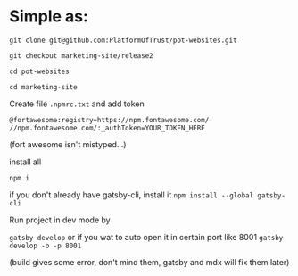 # Simple as:

`git clone git@github.com:PlatformOfTrust/pot-websites.git`

`git checkout marketing-site/release2`

`cd pot-websites`

`cd marketing-site`

Create file `.npmrc.txt` and add token

`@fortawesome:registry=https://npm.fontawesome.com/
//npm.fontawesome.com/:_authToken=YOUR_TOKEN_HERE` 

(fort awesome isn't mistyped...)

install all

`npm i`

if you don't already have gatsby-cli, install it 
`npm install --global gatsby-cli`

Run project in dev mode by 

`gatsby develop` or if you wat to auto open it in certain port like 8001 `gatsby develop -o -p 8001`

(build gives some error, don't mind them, gatsby and mdx will fix them later)
